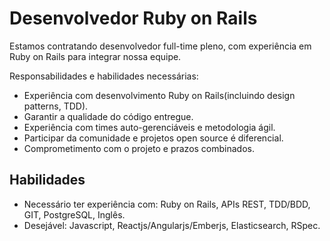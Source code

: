 # Desenvolvedor Ruby on Rails

Estamos contratando desenvolvedor full-time pleno, com experiência em Ruby on Rails para integrar nossa equipe.

Responsabilidades e habilidades necessárias:
- Experiência com desenvolvimento Ruby on Rails(incluindo design patterns, TDD).
- Garantir a qualidade do código entregue.
- Experiência com times auto-gerenciáveis e metodologia ágil. 
- Participar da comunidade e projetos open source é diferencial.
- Comprometimento com o projeto e prazos combinados.


## Habilidades
* Necessário ter experiência com: Ruby on Rails, APIs REST, TDD/BDD, GIT, PostgreSQL, Inglês. 
* Desejável: Javascript, Reactjs/Angularjs/Emberjs, Elasticsearch, RSpec.
